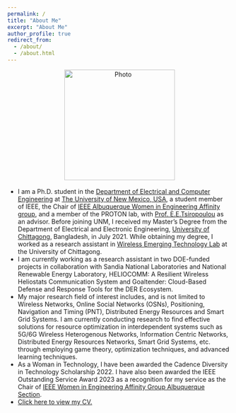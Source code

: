 ```yaml
---
permalink: /
title: "About Me"
excerpt: "About Me"
author_profile: true
redirect_from: 
  - /about/
  - /about.html
---
```

<p align="center"> &nbsp;<img src="https://geofragkos.github.io/files/unm-ece-logo.png" alt="Photo" style="width: 250px;"></p>

- I am a Ph.D. student in the <a href="http://www.ece.unm.edu" target="_blank">Department of Electrical and Computer Engineering</a> at <a href="http://www.unm.edu" target="_blank">The University of New Mexico, USA</a>, a student member of IEEE, the Chair of <a href="https://r6.ieee.org/albuquerque-wie/" target="_blank">IEEE Albuquerque Women in Engineering Affinity group</a>, and a member of the PROTON lab, with <a href="http://ece-research.unm.edu/tsiropoulou/index.html" target="_blank">Prof. E.E.Tsiropoulou</a> as an advisor. Before joining UNM, I received my Master’s Degree from the Department of Electrical and Electronic Engineering, <a href="https://cu.ac.bd" target="_blank">University of Chittagong</a>, Bangladesh, in July 2021. While obtaining my degree, I worked as a research assistant in <a href="https://sites.google.com/cu.ac.bd/wet-lab/overview" target="_blank">Wireless Emerging Technology Lab</a> at the University of Chittagong.
- I am currently working as a research assistant in two DOE-funded projects in collaboration with Sandia National Laboratories and National Renewable Energy Laboratory, HELIOCOMM: A Resilient Wireless Heliostats Communication System and Goaltender: Cloud-Based Defense and Response Tools for the DER Ecosystem.
- My major research field of interest includes, and is not limited to Wireless Networks, Online Social Networks (OSNs), Positioning, Navigation and Timing (PNT), Distributed Energy Resources and Smart Grid Systems. I am currently conducting research to find effective solutions for resource optimization in interdependent systems such as 5G/6G Wireless Heterogenous Networks, Information Centric Networks, Distributed Energy Resources Networks, Smart Grid Systems, etc. through employing game theory, optimization techniques, and advanced learning techniques.
- As a Woman in Technology, I have been awarded the Cadence Diversity in Technology Scholarship 2022. I have also been awarded the IEEE Outstanding Service Award 2023 as a recognition for my service as the Chair of <a href="https://r6.ieee.org/albuquerque-wie/" target="_blank">IEEE Women in Engineering Affinity Group Albuquerque Section</a>.
- <a href="https://aisharahman.github.io/files/cv_abrahman.pdf" target="_blank" > Click here to view my CV.</a>
